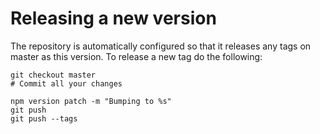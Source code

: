 # Releasing a new version

The repository is automatically configured so that it releases any tags on master as this version.
To release a new tag do the following:

```
git checkout master
# Commit all your changes 

npm version patch -m "Bumping to %s"
git push
git push --tags

```
